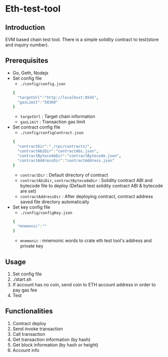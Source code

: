 # Eth-test-tool

## Introduction
EVM based chain test tool.
There is a simple solidity contract to test(store and inquiry number).

## Prerequisites
- Go, Geth, Nodejs
- Set config file
  - `./config/config.json`
  ```yaml
  {
    "targetUrl":"http://localhost:8545",
    "gasLimit":"58360"  
  }
  ```
  - `targetUrl` : Target chain information
  - `gasLimit` : Transaction gas limit
- Set contract config file
  - `./config/configContract.json`
  ```yaml
  {
    "contractDir":"./rpc/contracts/",
    "contractAbiDir":"contractAbi.json",
    "contractBytecodeDir":"contractBytecode.json",
    "contractAddressDir":"contractAddress.json"
  }
  ```
  - `contractDir` : Default directory of contract
  - `contractAbiDir`, `contractBytecodeDir` : Solidity contract ABI and bytecode file to deploy (Default test solidity contract ABI & bytecode are set)
  - `contractAddressDir` : After deploying contract, contract address saved file directory automatically
- Set key config file
  - `./config/configKey.json`
  ```yaml
  {
    "mnemonic":""       
  }
  ```
  - `mnemonic` : mnemonic words to crate eth test tool's address and private key

## Usage
1. Set config file
2. ./start.sh
3. If account has no coin, send coin to ETH account address in order to pay gas fee
4. Test

## Functionalities
1. Contract deploy
2. Send invoke transaction
3. Call transaction
4. Get transaction information (by hash)
5. Get block information (by hash or height)
6. Account info
